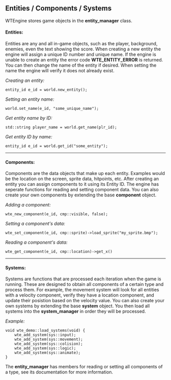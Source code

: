 ## Entities / Components / Systems

WTEngine stores game objects in the __entity_manager__ class.

#### Entities:

Entities are any and all in-game objects, such as the player, background, enemies, even the text showing the score.  When creating a new entity the engine will assign a unique ID number and unique name.  If the engine is unable to create an entity the error code __WTE_ENTITY_ERROR__ is returned.  You can then change the name of the entity if desired.  When setting the name the engine will verify it does not already exist.

*Creating an entity:*
```
entity_id e_id = world.new_entity();
```

*Setting an entity name:*
```
world.set_name(e_id, "some_unique_name");
```

*Get entity name by ID:*
```
std::string player_name = world.get_name(plr_id);
```

*Get entity ID by name:*
```
entity_id e_id = world.get_id("some_entity");
```

-----

#### Components:

Components are the data objects that make up each entity.  Examples would be the location on the screen, sprite data, hitpoints, etc.  After creating an entity you can assign components to it using its Entity ID.  The engine has seperate functions for reading and setting component data.  You can also create your own components by extending the base __component__ object.

*Adding a component:*
```
wte_new_component(e_id, cmp::visible, false);
```

*Setting a component's data:*
```
wte_set_component(e_id, cmp::sprite)->load_sprite("my_sprite.bmp");
```

*Reading a component's data:*
```
wte_get_component(e_id, cmp::location)->get_x()
```

-----

#### Systems:

Systems are functions that are processed each iteration when the game is running.  These are designed to obtain all components of a certain type and process them.  For example, the movement system will look for all entities with a velocity component, verify they have a location component, and update their posistion based on the velocity value.  You can also create your own systems by extending the base __system__ object.  You then load all systems into the __system_manager__ in order they will be processed.

*Example:*
```
void wte_demo::load_systems(void) {
    wte_add_system(sys::input);
    wte_add_system(sys::movement);
    wte_add_system(sys::colision);
    wte_add_system(sys::logic);
    wte_add_system(sys::animate);
}
```

The __entity_manager__ has members for reading or setting all components of a type, see its documentation for more information.
